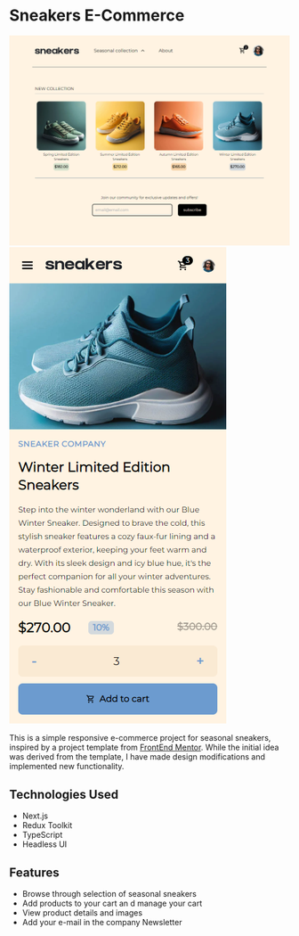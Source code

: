 # Sneakers E-Commerce

![example image](/desktop.png)
![example image](/mobile.png)

This is a simple responsive e-commerce project for seasonal sneakers, inspired by a project template from [FrontEnd Mentor](https://www.frontendmentor.io/challenges/ecommerce-product-page-UPsZ9MJp6). While the initial idea was derived from the template, I have made design modifications and implemented new functionality.

## Technologies Used

- Next.js
- Redux Toolkit
- TypeScript
- Headless UI

## Features

- Browse through selection of seasonal sneakers
- Add products to your cart an
d manage your cart
- View product details and images
- Add your e-mail in the company Newsletter